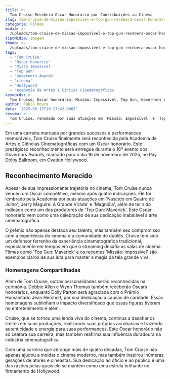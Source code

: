 ```yaml
---
title: >-
  Tom Cruise Receberá Oscar Honorário por Contribuições ao Cinema
slug: tom-cruise-de-missao-impossivel-e-top-gun-recebera-oscar-honorario
categoria: Filmes
midia: >-
  /uploads/tom-cruise-de-missao-impossivel-e-top-gun-recebera-oscar-honorario-thumb.jpg
tipoMidia: imagem
thumb: >-
  /uploads/tom-cruise-de-missao-impossivel-e-top-gun-recebera-oscar-honorario-thumb.jpg
tags:
  - 'Tom Cruise'
  - 'Oscar honorrio'
  - 'Misso Impossvel'
  - 'Top Gun'
  - 'Governors Awards'
  - 'cinema'
  - 'Hollywood'
  - 'Academia de Artes e Cincias Cinematogrficas'
keywords: >-
  Tom Cruise, Oscar honorário, Missão: Impossível, Top Gun, Governors Awards, cinema, Hollywood, Academia de Artes e Ciências Cinematográficas
author: Pablo Moura
data: '2025-06-17T19:17:42.000Z'
resumo: >-
  Tom Cruise, renomado por suas atuações em 'Missão: Impossível' e 'Top Gun', será homenageado com um Oscar honorário em reconhecimento ao seu impacto na indústria cinematográfica. Apesar de múltiplas indicações ao prêmio, esta será a primeira vez que ele levará uma estatueta para casa.
---
```


Em uma carreira marcada por grandes sucessos e performances memoráveis, Tom Cruise finalmente será reconhecido pela Academia de Artes e Ciências Cinematográficas com um Oscar honorário. Este prestigioso reconhecimento será entregue durante o 16º evento dos Governors Awards, marcado para o dia 16 de novembro de 2025, no Ray Dolby Ballroom, em Ovation Hollywood.

## Reconhecimento Merecido

Apesar de sua impressionante trajetória no cinema, Tom Cruise nunca venceu um Oscar competitivo, mesmo após quatro indicações. Ele foi lembrado pela Academia por suas atuações em 'Nascido em Quatro de Julho', 'Jerry Maguire: A Grande Virada' e 'Magnólia', além de ter sido indicado como um dos produtores de 'Top Gun: Maverick'. Este Oscar honorário vem como uma celebração de sua dedicação inabalável à arte cinematográfica.

O prêmio não apenas destaca seu talento, mas também seu compromisso com a experiência do cinema e a comunidade de dublês. Cruise tem sido um defensor ferrenho da experiência cinematográfica tradicional, especialmente em tempos em que o streaming desafia as salas de cinema. Filmes como 'Top Gun: Maverick' e os recentes 'Missão: Impossível' são exemplos claros de sua luta para manter a magia da tela grande viva.

### Homenagens Compartilhadas

Além de Tom Cruise, outras personalidades serão reconhecidas na cerimônia. Debbie Allen e Wynn Thomas também receberão Oscars honorários, enquanto Dolly Parton será agraciada com o Prêmio Humanitário Jean Hersholt, por sua dedicação a causas de caridade. Essas homenagens sublinham o impacto diversificado que essas figuras tiveram no entretenimento e além.

Cruise, que se tornou uma lenda viva do cinema, continua a desafiar os limites em suas produções, realizando suas próprias acrobacias e trazendo autenticidade e energia para suas performances. Este Oscar honorário não só celebra sua carreira, mas também reafirma sua influência duradoura na indústria cinematográfica.

Com uma carreira que abrange mais de quatro décadas, Tom Cruise não apenas ajudou a moldar o cinema moderno, mas também inspirou inúmeras gerações de atores e cineastas. Sua dedicação ao ofício e ao público é uma das razões pelas quais ele se mantém como uma estrela brilhante no firmamento de Hollywood.